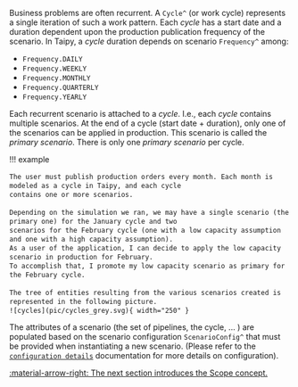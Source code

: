 Business problems are often recurrent. A `Cycle^` (or work cycle) represents a single iteration of such a work
pattern. Each _cycle_ has a start date and a duration dependent upon the production publication frequency of the
scenario. In Taipy, a _cycle_ duration depends on scenario `Frequency^` among:

- `Frequency.DAILY`
- `Frequency.WEEKLY`
- `Frequency.MONTHLY`
- `Frequency.QUARTERLY`
- `Frequency.YEARLY`

Each recurrent scenario is attached to a _cycle_. I.e., each _cycle_ contains multiple scenarios. At the end of a
cycle (start date + duration), only one of the scenarios can be applied in production. This scenario is called the
_primary scenario_. There is only one _primary scenario_ per cycle.

!!! example

    The user must publish production orders every month. Each month is modeled as a cycle in Taipy, and each cycle
    contains one or more scenarios.

    Depending on the simulation we ran, we may have a single scenario (the primary one) for the January cycle and two
    scenarios for the February cycle (one with a low capacity assumption and one with a high capacity assumption).
    As a user of the application, I can decide to apply the low capacity scenario in production for February.
    To accomplish that, I promote my low capacity scenario as primary for the February cycle.

    The tree of entities resulting from the various scenarios created is represented in the following picture.
    ![cycles](pic/cycles_grey.svg){ width="250" }

The attributes of a scenario (the set of pipelines, the cycle, ... ) are populated based on the scenario configuration
`ScenarioConfig^` that
must be provided when instantiating a new scenario. (Please refer to the
[`configuration details`](../config/scenario-config.md) documentation for more
details on configuration).

[:material-arrow-right: The next section introduces the Scope concept.](scope.md)
